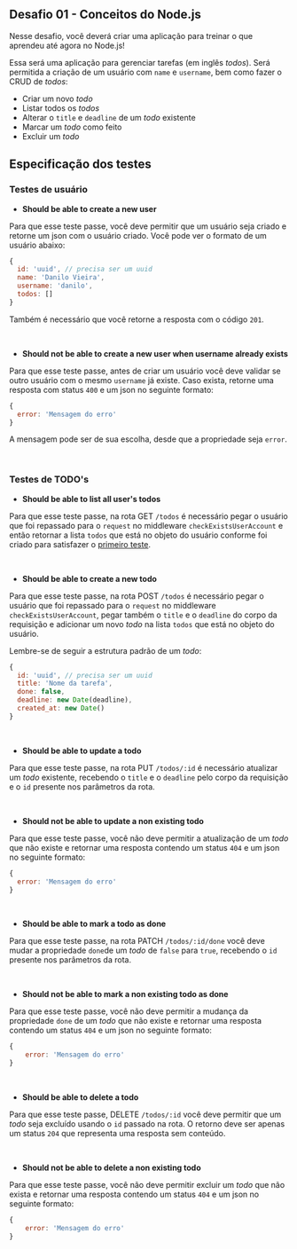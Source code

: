 ## Desafio 01 - Conceitos do Node.js

Nesse desafio, você deverá criar uma aplicação para treinar o que aprendeu até agora no Node.js!

Essa será uma aplicação para gerenciar tarefas (em inglês *todos*). Será permitida a criação de um usuário com `name` e `username`, bem como fazer o CRUD de *todos*:

- Criar um novo *todo*
- Listar todos os *todos*
- Alterar o `title` e `deadline` de um *todo* existente
- Marcar um *todo* como feito
- Excluir um *todo*

## Especificação dos testes

### Testes de usuário

- **Should be able to create a new user**

Para que esse teste passe, você deve permitir que um usuário seja criado e retorne um json com o usuário criado. Você pode ver o formato de um usuário abaixo:

```javascript
{ 
  id: 'uuid', // precisa ser um uuid
  name: 'Danilo Vieira', 
  username: 'danilo', 
  todos: []
}
```

Também é necessário que você retorne a resposta com o código `201`.

<br>

- **Should not be able to create a new user when username already exists**

Para que esse teste passe, antes de criar um usuário você deve validar se outro usuário com o mesmo `username` já existe. Caso exista, retorne uma resposta com status `400` e um json no seguinte formato:

```javascript
{
  error: 'Mensagem do erro'
}
```

A mensagem pode ser de sua escolha, desde que a propriedade seja `error`.

<br>

### Testes de TODO's

- **Should be able to list all user's todos**

Para que esse teste passe, na rota GET `/todos` é necessário pegar o usuário que foi repassado para o `request` no middleware `checkExistsUserAccount` e então retornar a lista `todos` que está no objeto do usuário conforme foi criado para satisfazer o [primeiro teste](#testes-de-usuário).

<br>

- **Should be able to create a new todo**

Para que esse teste passe, na rota POST `/todos` é necessário pegar o usuário que foi repassado para o `request` no middleware `checkExistsUserAccount`, pegar também o `title` e o `deadline` do corpo da requisição e adicionar um novo *todo* na lista `todos` que está no objeto do usuário.

Lembre-se de seguir a estrutura padrão de um *todo*:

```javascript
{ 
  id: 'uuid', // precisa ser um uuid
  title: 'Nome da tarefa',
  done: false, 
  deadline: new Date(deadline), 
  created_at: new Date()
}
```

<br>

- **Should be able to update a todo**

Para que esse teste passe, na rota PUT `/todos/:id` é necessário atualizar um *todo* existente, recebendo o `title` e o `deadline` pelo corpo da requisição e o `id` presente nos parâmetros da rota.

<br>

- **Should not be able to update a non existing todo**

Para que esse teste passe, você não deve permitir a atualização de um *todo* que não existe e retornar uma resposta contendo um status `404` e um json no seguinte formato: 

```javascript
{
  error: 'Mensagem do erro'
}
```

<br>

- **Should be able to mark a todo as done**

Para que esse teste passe, na rota PATCH `/todos/:id/done` você deve mudar a propriedade `done`de um *todo* de `false` para `true`, recebendo o `id` presente nos parâmetros da rota.

<br>

- **Should not be able to mark a non existing todo as done**

Para que esse teste passe, você não deve permitir a mudança da propriedade `done` de um *todo* que não existe e retornar uma resposta contendo um status `404` e um json no seguinte formato: 

```javascript
{
	error: 'Mensagem do erro'
}
```

<br>

- **Should be able to delete a todo**

Para que esse teste passe, DELETE `/todos/:id` você deve permitir que um *todo* seja excluído usando o `id` passado na rota. O retorno deve ser apenas um status `204` que representa uma resposta sem conteúdo.


<br>

- **Should not be able to delete a non existing todo**

Para que esse teste passe, você não deve permitir excluir um *todo* que não exista e retornar uma resposta contendo um status `404` e um json no seguinte formato:

```javascript
{
	error: 'Mensagem do erro'
}
```
